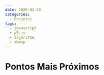 ```yaml
---
date: 2020-02-29
categories:
  - Projetos
tags:
  - javascript
  - p5.js
  - algoritmo
  - obmep
---
```


# Pontos Mais Próximos
